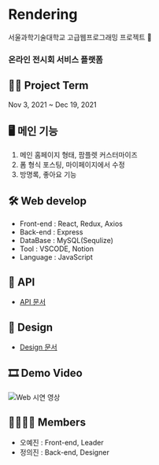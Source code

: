 # Rendering
서울과학기술대학교 고급웹프로그래밍 프로젝트 🦋

### 온라인 전시회 서비스 플랫폼

## 🧑‍💻 Project Term
Nov 3, 2021 ~ Dec 19, 2021 

## 🖥 메인 기능
1. 메인 홈페이지 형태, 팜플렛 커스터마이즈
2. 폼 형식 포스팅, 마이페이지에서 수정
3. 방명록, 좋아요 기능

## 🛠 Web develop
* Front-end : React, Redux, Axios 
* Back-end : Express
* DataBase : MySQL(Sequlize)
* Tool : VSCODE, Notion
* Language : JavaScript

## 📄 API
* [API 문서](https://documenter.getpostman.com/view/15704608/UVJcjwD8)

## 🎨 Design
* [Design 문서](https://xd.adobe.com/view/e942dddc-d871-40bb-8c88-cc948f677335-bc11/)

## 🎞 Demo Video
![Web 시연 영상](https://img.youtube.com/vi/cOvGeTlB54k/0.jpg)

## 👨‍👩‍👧‍👦 Members
* 오예진 : Front-end, Leader
* 정의진 : Back-end, Designer
